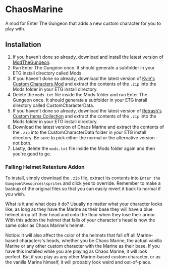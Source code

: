# ChaosMarine
A mod for Enter The Gungeon that adds a new custom character for you to play with.

## Installation
1. If you haven't done so already, download and install the latest version of [ModTheGungeon](https://github.com/ModTheGungeon/ETGMod.Installer/releases/latest/download/ETGMod.Installer.exe).
2. Run Enter The Gungeon once. It should generate a subfolder in your ETG install directory called Mods.
3. If you haven't done so already, download the latest version of [Kyle's Custom Characters Mod](https://modworkshop.net/mod/24802) and extract the contents of the `.zip` into the Mods folder in your ETG install directory.
5. Delete the `mods.txt` file inside the Mods folder and run Enter The Gungeon once. It should generate a subfolder in your ETG install directory called CustomCharacterData.
6. If you haven't done so already, download the latest version of [Retrash's Custom Items Collection](https://modworkshop.net/mod/25197) and extract the contents of the `.zip` into the Mods folder in your ETG install directory.
7. Download the latest version of Chaos Marine and extract the contents of the `.zip` into the CustomCharacterData folder in your ETG install directory. Be sure to pick either the normal or the alternative version - not both.
8. Lastly, delete the `mods.txt` file inside the Mods folder again and then you're good to go.

### Falling Helmet Retexture Addon
To install, simply download the `.zip` file, extract its contents into `Enter the Gungeon\Resources\sprites` and click yes to override. Remember to make a backup of the original files so that you can easily revert it back to normal if you wish.

What is it and what does it do? Usually no matter what your character looks like, as long as they have the Marine as their base they will have a blue helmet drop off their head and onto the floor when they lose their armor. With this addon the helmet that falls of your character's head is now the same color as Chaos Marine's helmet.

Notice: It will also affect the color of the helmets that fall off all Marine-based characters's heads, whether you be Chaos Marine, the actual vanilla Marine or any other custom character with the Marine as their base. If you have this installed while you are playing as Chaos Marine, it will look perfect. But if you play as any other Marine-based custom character, or as the vanilla Marine himself, it will probably look weird and out-of-place.
